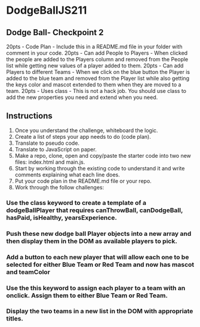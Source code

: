 # DodgeBallJS211

## Dodge Ball- Checkpoint 2

20pts - Code Plan - Include this in a README.md file in your folder with comment in your code.
20pts - Can add People to Players - When clicked the people are added to the Players column and removed from the People list while getting new values of a player added to them.
20pts - Can add Players to different Teams - When we click on the blue button the Player is added to the blue team and removed from the Player list while also getting the keys color and mascot extended to them when they are moved to a team.
20pts - Uses class - This is not a hack job. You should use class to add the new properties you need and extend when you need.

## Instructions

1. Once you understand the challenge, whiteboard the logic.
1. Create a list of steps your app needs to do (code plan).
1. Translate to pseudo code.
1. Translate to JavaScript on paper.
1. Make a repo, clone, open and copy/paste the starter code into two new files: index.html and main.js.
1. Start by working through the existing code to understand it and write comments explaining what each line does.
1. Put your code plan in the README.md file or your repo.
1. Work through the follow challenges:

### Use the class keyword to create a template of a dodgeBallPlayer that requires canThrowBall, canDodgeBall, hasPaid, isHealthy, yearsExperience.

### Push these new dodge ball Player objects into a new array and then display them in the DOM as available players to pick.

### Add a button to each new player that will allow each one to be selected for either Blue Team or Red Team and now has mascot and teamColor

### Use the this keyword to assign each player to a team with an onclick. Assign them to either Blue Team or Red Team.

### Display the two teams in a new list in the DOM with appropriate titles.
